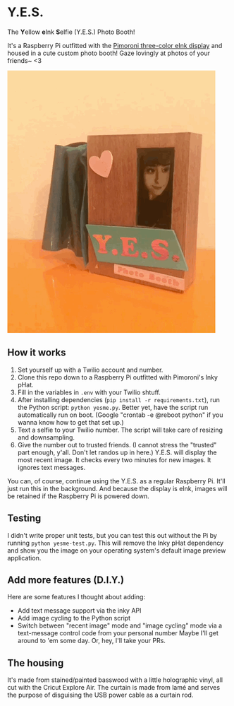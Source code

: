 # Y.E.S.
The **Y**ellow **e**Ink **S**elfie (Y.E.S.) Photo Booth!

It's a Raspberry Pi outfitted with the [Pimoroni three-color eInk display](https://shop.pimoroni.com/products/inky-phat?variant=12549254905939) and housed in a cute custom photo booth! Gaze lovingly at photos of your friends~ <3

![Y.E.S. you can!](yes.gif)

## How it works
1. Set yourself up with a Twilio account and number.
2. Clone this repo down to a Raspberry Pi outfitted with Pimoroni's Inky pHat.
3. Fill in the variables in ``.env`` with your Twilio shtuff.
4. After installing dependencies (``pip install -r requirements.txt``), run the Python script: ``python yesme.py``. Better yet, have the script run automatically run on boot. (Google "crontab -e @reboot python" if you wanna know how to get that set up.)
5. Text a selfie to your Twilio number. The script will take care of resizing and downsampling.
6. Give the number out to trusted friends. (I cannot stress the "trusted" part enough, y'all. Don't let randos up in here.) Y.E.S. will display the most recent image. It checks every two minutes for new images. It ignores text messages.

You can, of course, continue using the Y.E.S. as a regular Raspberry Pi. It'll just run this in the background. And because the display is eInk, images will be retained if the Raspberry Pi is powered down.

## Testing
I didn't write proper unit tests, but you can test this out without the Pi by running ``python yesme-test.py``. This will remove the Inky pHat dependency and show you the image on your operating system's default image preview application.

## Add more features (D.I.Y.)
Here are some features I thought about adding:
 - Add text message support via the inky API
 - Add image cycling to the Python script
 - Switch between "recent image" mode and "image cycling" mode via a text-message control code from your personal number
Maybe I'll get around to 'em some day. Or, hey, I'll take your PRs.

## The housing
It's made from stained/painted basswood with a little holographic vinyl, all cut with the Cricut Explore Air. The curtain is made from lamé and serves the purpose of disguising the USB power cable as a curtain rod.
